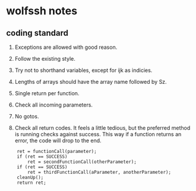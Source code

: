wolfssh notes
=============

coding standard
---------------

1. Exceptions are allowed with good reason.

2. Follow the existing style.

3. Try not to shorthand variables, except for ijk as indicies.

4. Lengths of arrays should have the array name followed by Sz.

5. Single return per function.

6. Check all incoming parameters.

7. No gotos.

8. Check all return codes. It feels a little tedious, but the preferred method
is running checks against success. This way if a function returns an error, the
code will drop to the end.

```
    ret = functionCall(parameter);
    if (ret == SUCCESS)
        ret = secondFunctionCall(otherParameter);
    if (ret == SUCCESS)
        ret = thirdFunctionCall(aParameter, anotherParameter);
    cleanUp();
    return ret;
```


